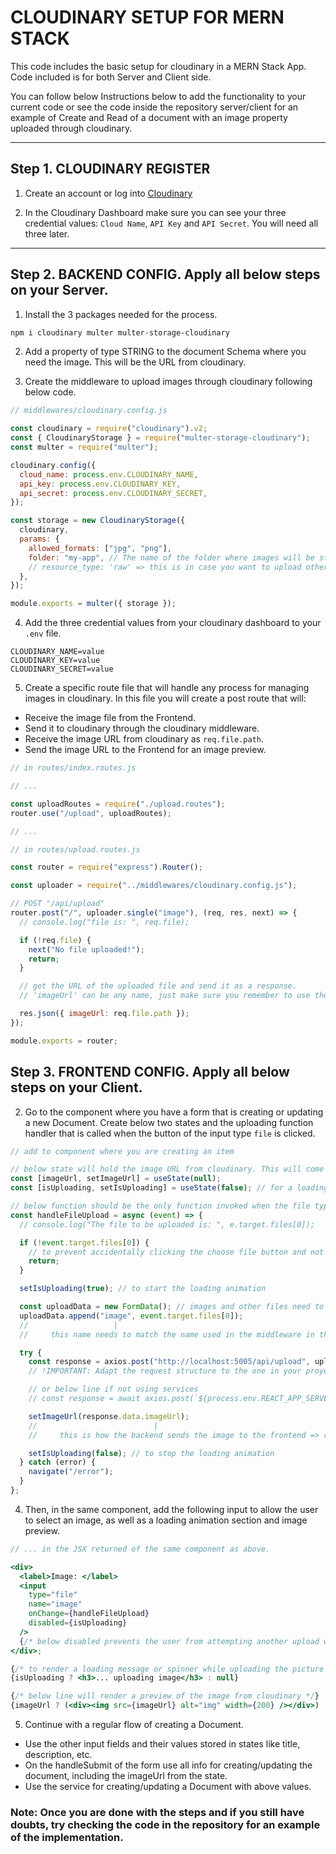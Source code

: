 # CLOUDINARY SETUP FOR MERN STACK

This code includes the basic setup for cloudinary in a MERN Stack App.
Code included is for both Server and Client side.

You can follow below Instructions below to add the functionality to your current code or see the code inside the repository server/client for an example of Create and Read of a document with an image property uploaded through cloudinary.

***

## Step 1. CLOUDINARY REGISTER

1. Create an account or log into [Cloudinary](https://cloudinary.com/)

2. In the Cloudinary Dashboard make sure you can see your three credential values: `Cloud Name`, `API Key` and `API Secret`. You will need all three later.

***

## Step 2. BACKEND CONFIG. Apply all below steps on your Server.

1. Install the 3 packages needed for the process.

```bash
npm i cloudinary multer multer-storage-cloudinary
```

2. Add a property of type STRING to the document Schema where you need the image. This will be the URL from cloudinary.

3. Create the middleware to upload images through cloudinary following below code.

```javascript
// middlewares/cloudinary.config.js

const cloudinary = require("cloudinary").v2;
const { CloudinaryStorage } = require("multer-storage-cloudinary");
const multer = require("multer");

cloudinary.config({
  cloud_name: process.env.CLOUDINARY_NAME,
  api_key: process.env.CLOUDINARY_KEY,
  api_secret: process.env.CLOUDINARY_SECRET,
});

const storage = new CloudinaryStorage({
  cloudinary,
  params: {
    allowed_formats: ["jpg", "png"],
    folder: "my-app", // The name of the folder where images will be stored in cloudinary
    // resource_type: 'raw' => this is in case you want to upload other type of files, not just images
  },
});

module.exports = multer({ storage });
```

4. Add the three credential values from your cloudinary dashboard to your `.env` file.

```.env
CLOUDINARY_NAME=value
CLOUDINARY_KEY=value
CLOUDINARY_SECRET=value
```

5. Create a specific route file that will handle any process for managing images in cloudinary. In this file you will create a post route that will:
  - Receive the image file from the Frontend.
  - Send it to cloudinary through the cloudinary middleware.
  - Receive the image URL from cloudinary as `req.file.path`.
  - Send the image URL to the Frontend for an image preview.

```javascript
// in routes/index.routes.js

// ...

const uploadRoutes = require("./upload.routes");
router.use("/upload", uploadRoutes);

// ...
```

```javascript
// in routes/upload.routes.js

const router = require("express").Router();

const uploader = require("../middlewares/cloudinary.config.js");

// POST "/api/upload"
router.post("/", uploader.single("image"), (req, res, next) => {
  // console.log("file is: ", req.file);

  if (!req.file) {
    next("No file uploaded!");
    return;
  }

  // get the URL of the uploaded file and send it as a response.
  // 'imageUrl' can be any name, just make sure you remember to use the same when accessing it on the frontend

  res.json({ imageUrl: req.file.path });
});

module.exports = router;
```

## Step 3. FRONTEND CONFIG. Apply all below steps on your Client.

2. Go to the component where you have a form that is creating or updating a new Document. Create below two states and the uploading function handler that is called when the button of the input type `file` is clicked.

```javascript
// add to component where you are creating an item

// below state will hold the image URL from cloudinary. This will come from the backend.
const [imageUrl, setImageUrl] = useState(null); 
const [isUploading, setIsUploading] = useState(false); // for a loading animation effect

// below function should be the only function invoked when the file type input changes => onChange={handleFileUpload}
const handleFileUpload = async (event) => {
  // console.log("The file to be uploaded is: ", e.target.files[0]);

  if (!event.target.files[0]) {
    // to prevent accidentally clicking the choose file button and not selecting a file
    return;
  }

  setIsUploading(true); // to start the loading animation

  const uploadData = new FormData(); // images and other files need to be sent to the backend in a FormData
  uploadData.append("image", event.target.files[0]);
  //                   |
  //     this name needs to match the name used in the middleware in the backend => uploader.single("image")

  try {
    const response = axios.post("http://localhost:5005/api/upload", uploadData)
    // !IMPORTANT: Adapt the request structure to the one in your proyect (services, .env, auth, etc...)

    // or below line if not using services
    // const response = await axios.post(`${process.env.REACT_APP_SERVER_URL}/upload`, uploadData)

    setImageUrl(response.data.imageUrl);
    //                          |
    //     this is how the backend sends the image to the frontend => res.json({ imageUrl: req.file.path });

    setIsUploading(false); // to stop the loading animation
  } catch (error) {
    navigate("/error");
  }
};
```

4. Then, in the same component, add the following input to allow the user to select an image, as well as a loading animation section and image preview.

```jsx
// ... in the JSX returned of the same component as above.

<div>
  <label>Image: </label>
  <input
    type="file"
    name="image"
    onChange={handleFileUpload}
    disabled={isUploading}
  />
  {/* below disabled prevents the user from attempting another upload while one is already happening */}
</div>;

{/* to render a loading message or spinner while uploading the picture */}
{isUploading ? <h3>... uploading image</h3> : null}

{/* below line will render a preview of the image from cloudinary */}
{imageUrl ? (<div><img src={imageUrl} alt="img" width={200} /></div>) : null;}
```

5. Continue with a regular flow of creating a Document.

- Use the other input fields and their values stored in states like title, description, etc.
- On the handleSubmit of the form use all info for creating/updating the document, including the imageUrl from the state.
- Use the service for creating/updating a Document with above values.

### Note: Once you are done with the steps and if you still have doubts, try checking the code in the repository for an example of the implementation.
